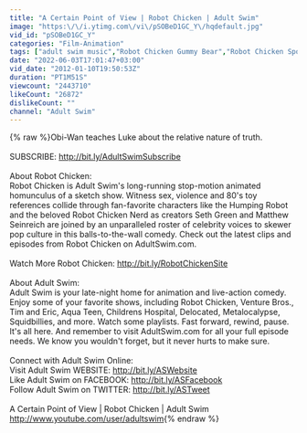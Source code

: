 ```yaml
---
title: "A Certain Point of View | Robot Chicken | Adult Swim"
image: "https:\/\/i.ytimg.com\/vi\/pSOBeD1GC_Y\/hqdefault.jpg"
vid_id: "pSOBeD1GC_Y"
categories: "Film-Animation"
tags: ["adult swim music","Robot Chicken Gummy Bear","Robot Chicken Spongebob"]
date: "2022-06-03T17:01:47+03:00"
vid_date: "2012-01-10T19:50:53Z"
duration: "PT1M51S"
viewcount: "2443710"
likeCount: "26872"
dislikeCount: ""
channel: "Adult Swim"
---
```

{% raw %}Obi-Wan teaches Luke about the relative nature of truth.<br /><br />SUBSCRIBE: <a rel="nofollow" target="blank" href="http://bit.ly/AdultSwimSubscribe">http://bit.ly/AdultSwimSubscribe</a><br /><br />About Robot Chicken:<br />Robot Chicken is Adult Swim's long-running stop-motion animated homunculus of a sketch show. Witness sex, violence and 80's toy references collide through fan-favorite characters like the Humping Robot and the beloved Robot Chicken Nerd as creators Seth Green and Matthew Seinreich are joined by an unparalleled roster of celebrity voices to skewer pop culture in this balls-to-the-wall comedy. Check out the latest clips and episodes from Robot Chicken on AdultSwim.com.<br /><br />Watch More Robot Chicken: <a rel="nofollow" target="blank" href="http://bit.ly/RobotChickenSite">http://bit.ly/RobotChickenSite</a><br /><br />About Adult Swim:<br />Adult Swim is your late-night home for animation and live-action comedy. Enjoy some of your favorite shows, including Robot Chicken, Venture Bros., Tim and Eric, Aqua Teen, Childrens Hospital, Delocated, Metalocalypse, Squidbillies, and more. Watch some playlists. Fast forward, rewind, pause. It's all here. And remember to visit AdultSwim.com for all your full episode needs. We know you wouldn't forget, but it never hurts to make sure.<br /><br />Connect with Adult Swim Online:<br />Visit Adult Swim WEBSITE: <a rel="nofollow" target="blank" href="http://bit.ly/ASWebsite">http://bit.ly/ASWebsite</a><br />Like Adult Swim on FACEBOOK: <a rel="nofollow" target="blank" href="http://bit.ly/ASFacebook">http://bit.ly/ASFacebook</a> <br />Follow Adult Swim on TWITTER: <a rel="nofollow" target="blank" href="http://bit.ly/ASTweet">http://bit.ly/ASTweet</a><br /><br />A Certain Point of View | Robot Chicken | Adult Swim<br /><a rel="nofollow" target="blank" href="http://www.youtube.com/user/adultswim">http://www.youtube.com/user/adultswim</a>{% endraw %}
